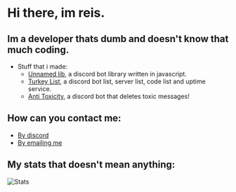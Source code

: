 # Hi there, im reis.
## Im a developer thats dumb and doesn't know that much coding.
- Stuff that i made:
  - [Unnamed lib](https://github.com/reisxd/unnamed-lib), a discord bot library written in javascript.
  - [Turkey List](https://turkeylist.gq), a discord bot list, server list, code list and uptime service.
  - [Anti Toxicity](https://discord.com/oauth2/authorize?client_id=837241638581305384&permissions=74752&scope=bot), a discord bot that deletes toxic messages!
## How can you contact me:
  - [By discord](https://discord.com/users/694963006970527826)
  - [By emailing me](mailto:reis@turkeylist.gq)
## My stats that doesn't mean anything:
![Stats](https://github-readme-stats.vercel.app/api?username=reisxd&theme=algolia)
